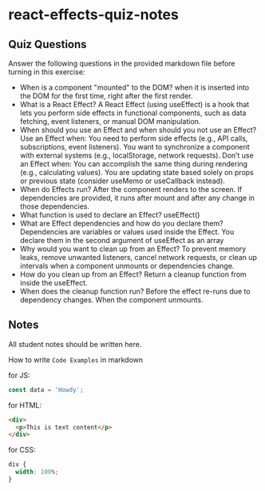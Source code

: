 # react-effects-quiz-notes

## Quiz Questions

Answer the following questions in the provided markdown file before turning in this exercise:

- When is a component "mounted" to the DOM?
  when it is inserted into the DOM for the first time, right after the first render.
- What is a React Effect?
  A React Effect (using useEffect) is a hook that lets you perform side effects in functional components, such as data fetching, event listeners, or manual DOM manipulation.
- When should you use an Effect and when should you not use an Effect?
  Use an Effect when:
  You need to perform side effects (e.g., API calls, subscriptions, event listeners).
  You want to synchronize a component with external systems (e.g., localStorage, network requests).
  Don’t use an Effect when:
  You can accomplish the same thing during rendering (e.g., calculating values).
  You are updating state based solely on props or previous state (consider useMemo or useCallback instead).
- When do Effects run?
  After the component renders to the screen.
  If dependencies are provided, it runs after mount and after any change in those dependencies.
- What function is used to declare an Effect?
  useEffect()
- What are Effect dependencies and how do you declare them?
  Dependencies are variables or values used inside the Effect. You declare them in the second argument of useEffect as an array
- Why would you want to clean up from an Effect?
  To prevent memory leaks, remove unwanted listeners, cancel network requests, or clean up intervals when a component unmounts or dependencies change.
- How do you clean up from an Effect?
  Return a cleanup function from inside the useEffect.
- When does the cleanup function run?
  Before the effect re-runs due to dependency changes.
  When the component unmounts.

## Notes

All student notes should be written here.

How to write `Code Examples` in markdown

for JS:

```javascript
const data = 'Howdy';
```

for HTML:

```html
<div>
  <p>This is text content</p>
</div>
```

for CSS:

```css
div {
  width: 100%;
}
```
